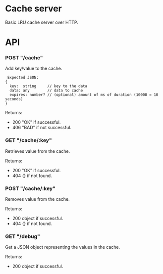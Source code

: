# Cache server

Basic LRU cache server over HTTP.

# API
### POST "/cache"

Add key/value to the cache.

```
 Expected JSON:
{
  key:  string     // key to the data
  data: any        // data to cache
  expires: number? // (optional) amount of ms of duration (10000 = 10 seconds)
}
```

Returns:

- 200 "OK" if successful.
- 406 "BAD" if not successful.

### GET "/cache/:key"

Retrieves value from the cache.

Returns:

- 200 "OK" if successful.
- 404 {}   if not found.

### POST "/cache/:key"

Removes value from the cache.

Returns:

- 200 object if successful.
- 404 {}     if not found.


### GET "/debug"

Get a JSON object representing the values in the cache.

Returns:

- 200 object if successful.
